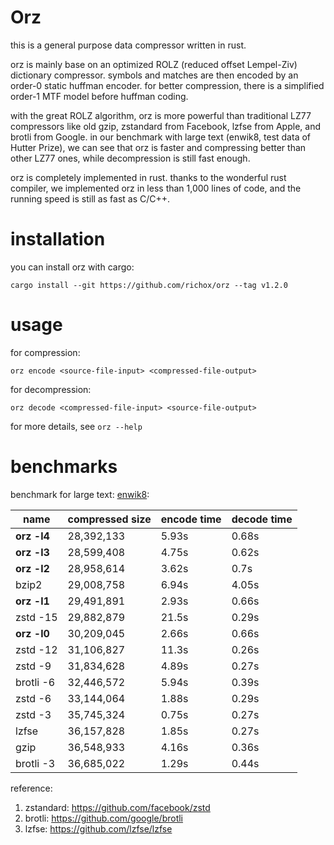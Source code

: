 Orz
===
this is a general purpose data compressor written in rust.

orz is mainly base on an optimized ROLZ (reduced offset Lempel-Ziv) dictionary compressor. symbols and matches are then encoded by an order-0 static huffman encoder. for better compression, there is a simplified order-1 MTF model before huffman coding.

with the great ROLZ algorithm, orz is more powerful than traditional LZ77 compressors like old gzip, zstandard from Facebook, lzfse from Apple, and brotli from Google. in our benchmark with large text (enwik8, test data of Hutter Prize), we can see that orz is faster and compressing better than other LZ77 ones, while decompression is still fast enough.

orz is completely implemented in rust. thanks to the wonderful rust compiler, we implemented orz in less than 1,000 lines of code, and the running speed is still as fast as C/C++.

installation
============
you can install orz with cargo:

    cargo install --git https://github.com/richox/orz --tag v1.2.0

usage
=====

for compression:

    orz encode <source-file-input> <compressed-file-output>

for decompression:

    orz decode <compressed-file-input> <source-file-output>

for more details, see `orz --help`

benchmarks
==========
benchmark for large text: [enwik8](http://mattmahoney.net/dc/text):

| name        | compressed size | encode time | decode time |
|-------------|-----------------|-------------|-------------|
| **orz -l4** | 28,392,133      | 5.93s       | 0.68s       |
| **orz -l3** | 28,599,408      | 4.75s       | 0.62s       |
| **orz -l2** | 28,958,614      | 3.62s       | 0.7s        |
| bzip2       | 29,008,758      | 6.94s       | 4.05s       |
| **orz -l1** | 29,491,891      | 2.93s       | 0.66s       |
| zstd -15    | 29,882,879      | 21.5s       | 0.29s       |
| **orz -l0** | 30,209,045      | 2.66s       | 0.66s       |
| zstd -12    | 31,106,827      | 11.3s       | 0.26s       |
| zstd -9     | 31,834,628      | 4.89s       | 0.27s       |
| brotli -6   | 32,446,572      | 5.94s       | 0.39s       |
| zstd -6     | 33,144,064      | 1.88s       | 0.29s       |
| zstd -3     | 35,745,324      | 0.75s       | 0.27s       |
| lzfse       | 36,157,828      | 1.85s       | 0.27s       |
| gzip        | 36,548,933      | 4.16s       | 0.36s       |
| brotli -3   | 36,685,022      | 1.29s       | 0.44s       |

reference:
1. zstandard: https://github.com/facebook/zstd
2. brotli: https://github.com/google/brotli
3. lzfse: https://github.com/lzfse/lzfse
